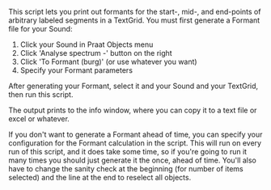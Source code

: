 This script lets you print out formants for the start-, mid-, and end-points
of arbitrary labeled segments in a TextGrid. You must first generate a
Formant file for your Sound:

  1. Click your Sound in Praat Objects menu
  2. Click 'Analyse spectrum -' button on the right
  3. Click 'To Formant (burg)' (or use whatever you want)
  4. Specify your Formant parameters

After generating your Formant, select it and your Sound and your TextGrid,
then run this script.

The output prints to the info window, where you can copy it to a text file
or excel or whatever.

If you don't want to generate a Formant ahead of time, you can specify your
configuration for the Formant calculation in the script. This will run on
every run of this script, and it does take some time, so if you're going to
run it many times you should just generate it the once, ahead of time. You'll
also have to change the sanity check at the beginning (for number of items
selected) and the line at the end to reselect all objects.
